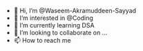 - 👋 Hi, I’m @Waseem-Akramuddeen-Sayyad
- 👀 I’m interested in @Coding
- 🌱 I’m currently learning DSA
- 💞️ I’m looking to collaborate on ...
- 📫 How to reach me 

<!---
Waseem-Akramuddeen-Sayyad/Waseem-Akramuddeen-Sayyad is a ✨ special ✨ repository because its `README.md` (this file) appears on your GitHub profile.
You can click the Preview link to take a look at your changes.
--->
